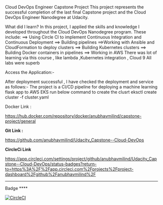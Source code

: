 Cloud DevOps Engineer Capstone Project
This project represents the successful completion of the last final Capstone project and the Cloud DevOps Engineer Nanodegree at Udacity.

What did I learn?
In this project, I applied the skills and knowledge I developed throughout the Cloud DevOps Nanodegree program. These include:
==>	Using Circle CI to implement Continuous Integration and Continuous Deployment
==> Building pipelines
==>Working with Ansible and CloudFormation to deploy clusters
==>	Building Kubernetes clusters
==> Building Docker containers in pipelines
==> Working in AWS
There was lot of learning via this course , like lambda ,Kubernetes integration , Cloud 9
All labs were superb 

Access the Application:-

After deployment successful , I have checked the deployment and service as follows:-
The project is a CI/CD pipeline for deploying a machine learning flask app to AWS EKS
run below command to create the clusrt 
eksctl create cluster -f cluster.yaml 

Docker Link : 

https://hub.docker.com/repository/docker/anubhavmilind/capstone-project/general

**Git Link :**

https://github.com/anubhavmilind/Udacity_Capstone--Cloud-DevOps

**CircleCi Link**

https://app.circleci.com/settings/project/github/anubhavmilind/Udacity_Capstone--Cloud-DevOps/status-badges?return-to=https%3A%2F%2Fapp.circleci.com%2Fprojects%2Fproject-dashboard%2Fgithub%2Fanubhavmilind%2F

****
  Badge ****
  
[![CircleCI](https://dl.circleci.com/status-badge/img/gh/abhiranjan9420/Udacity_Capstone--Cloud-DevOps/tree/main.svg?style=svg)](https://dl.circleci.com/status-badge/redirect/gh/abhiranjan9420/Udacity_Capstone--Cloud-DevOps/tree/main)
